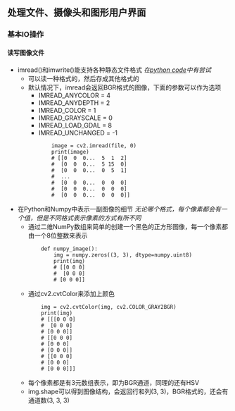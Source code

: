 ## 处理文件、摄像头和图形用户界面

### 基本IO操作

#### 读写图像文件

- imread()和imwrite()能支持各种静态文件格式 *在[python code](https://github.com/songruoningbupt/thyroid_nodule/blob/master/code/src/preprocess/read_xml.py)中有尝试*
    - 可以读一种格式的，然后存成其他格式的
    - 默认情况下，imread会返回BGR格式的图像，下面的参数可以作为选项
        - IMREAD_ANYCOLOR = 4
        - IMREAD_ANYDEPTH = 2
        - IMREAD_COLOR = 1
        - IMREAD_GRAYSCALE = 0
        - IMREAD_LOAD_GDAL = 8
        - IMREAD_UNCHANGED = -1
            ```
                image = cv2.imread(file, 0)
                print(image)
                # [[0  0  0...  5  1  2]
                #  [0  0  0...  5 15  0]
                #  [0  0  0...  0  5  1]
                #  ...
                #  [0  0  0...  0  0  0]
                #  [0  0  0...  0  0  0]
                #  [0  0  0...  0  0  0]]
            ```
- 在Python和Numpy中表示一副图像的细节 *无论哪个格式，每个像素都会有一个值，但是不同格式表示像素的方式有所不同*
    - 通过二维NumPy数组来简单的创建一个黑色的正方形图像，每一个像素都由一个8位整数来表示
        ```
            def numpy_image():
                img = numpy.zeros((3, 3), dtype=numpy.uint8)
                print(img)
                # [[0 0 0]
                #  [0 0 0]
                # [0 0 0]]
        ```
    - 通过cv2.cvtColor来添加上颜色
        ```
            img = cv2.cvtColor(img, cv2.COLOR_GRAY2BGR)
            print(img)
            # [[[0 0 0]
            #  [0 0 0]
            # [0 0 0]]
            # [[0 0 0]
            # [0 0 0]
            # [0 0 0]]
            # [[0 0 0]
            # [0 0 0]
            # [0 0 0]]]
        ```
    - 每个像素都是有3元数组表示，即为BGR通道，同理的还有HSV
    - img.shape可以得到图像结构，会返回行和列(3, 3)，BGR格式的，还会有通道数(3, 3, 3)